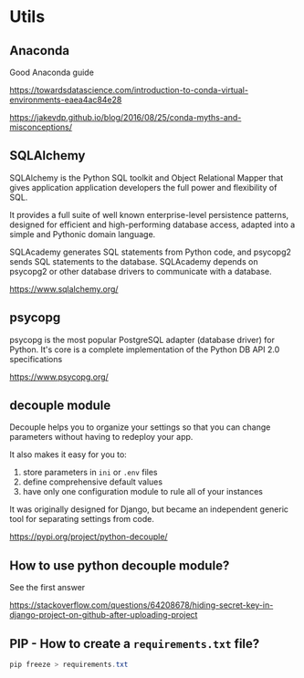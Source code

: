 # Utils

## Anaconda

Good Anaconda guide

<https://towardsdatascience.com/introduction-to-conda-virtual-environments-eaea4ac84e28>

<https://jakevdp.github.io/blog/2016/08/25/conda-myths-and-misconceptions/>

## SQLAlchemy

SQLAlchemy is the Python SQL toolkit and Object Relational Mapper that gives application application developers the full power and flexibility of SQL.

It provides a full suite of well known enterprise-level persistence patterns, designed for efficient and high-performing database access, adapted into a simple and Pythonic domain language.

SQLAcademy generates SQL statements from Python code, and psycopg2 sends SQL statements to the database. SQLAcademy depends on psycopg2 or other database drivers to communicate with a database.

<https://www.sqlalchemy.org/>

## psycopg

psycopg is the most popular PostgreSQL adapter (database driver) for Python. It's core is a complete implementation of the Python DB API 2.0 specifications

<https://www.psycopg.org/>

## decouple module

Decouple helps you to organize your settings so that you can change parameters without having to redeploy your app.

It also makes it easy for you to:

1. store parameters in `ini` or `.env` files
2. define comprehensive default values
3. have only one configuration module to rule all of your instances

It was originally designed for Django, but became an independent generic tool for separating settings from code.

<https://pypi.org/project/python-decouple/>

## How to use python decouple module?

See the first answer

<https://stackoverflow.com/questions/64208678/hiding-secret-key-in-django-project-on-github-after-uploading-project>

## PIP - How to create a `requirements.txt` file?

```powershell
pip freeze > requirements.txt
```